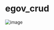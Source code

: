 # egov_crud
![image](https://github.com/bjw8518/egov_crud/assets/17807767/1885b227-930a-48e7-9725-7cf99ec9d182)

